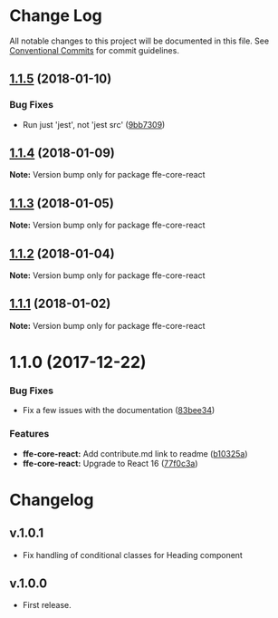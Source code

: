 # Change Log

All notable changes to this project will be documented in this file.
See [Conventional Commits](https://conventionalcommits.org) for commit guidelines.

<a name="1.1.5"></a>
## [1.1.5](***REMOVED***) (2018-01-10)


### Bug Fixes

* Run just 'jest', not 'jest src' ([9bb7309](***REMOVED***))




<a name="1.1.4"></a>

## [1.1.4](***REMOVED***) (2018-01-09)

**Note:** Version bump only for package ffe-core-react

<a name="1.1.3"></a>

## [1.1.3](***REMOVED***) (2018-01-05)

**Note:** Version bump only for package ffe-core-react

<a name="1.1.2"></a>

## [1.1.2](***REMOVED***) (2018-01-04)

**Note:** Version bump only for package ffe-core-react

<a name="1.1.1"></a>

## [1.1.1](***REMOVED***) (2018-01-02)

**Note:** Version bump only for package ffe-core-react

<a name="1.1.0"></a>

# 1.1.0 (2017-12-22)

### Bug Fixes

* Fix a few issues with the documentation ([83bee34](***REMOVED***))

### Features

* **ffe-core-react:** Add contribute.md link to readme ([b10325a](***REMOVED***))
* **ffe-core-react:** Upgrade to React 16 ([77f0c3a](***REMOVED***))

# Changelog

## v.1.0.1

* Fix handling of conditional classes for Heading component

## v.1.0.0

* First release.
